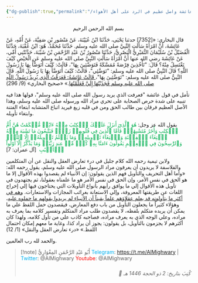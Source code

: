 ```yaml
---
{"dg-publish":true,"permalink":"/مقالات/فقه عائشة واصل عظيم في الرد على أهل الأهواء 📝/","noteIcon":"✨"}
---
```



<center>بسم الله الرحمن الرحيم</center>



قال البخاري: 
«[7352] حدثنا يَحْيَى، حَدَّثَنَا ابْنُ عُيَيْنَةَ، عَنْ مَنْصُورِ بْنِ صَفِيَّةَ، عَنْ أُمِّهِ، عَنْ عَائِشَةَ، أَنَّ امْرَأَةً سَأَلَتِ النَّبِيَّ صلى الله عليه وسلم. حَدَّثَنَا مُحَمَّدٌ، هُوَ: ابْنُ عُقْبَةَ، حَدَّثَنَا الْفُضَيْلُ بْنُ سُلَيْمَانَ النُّمَيْرِيُّ الْبَصْرِيُّ، حَدَّثَنَا مَنْصُورُ بْنُ عَبْدِ الرَّحْمَنِ بْنُ شَيْبَةَ، حَدَّثَتْنِي أُمِّي، عَنْ عَائِشَةَ رضي الله عنها أَنَّ امْرَأَةً سَأَلَتِ النَّبِيَّ صلى الله عليه وسلم عَنِ الْحَيْضِ كَيْفَ تَغْتَسِلُ مِنْهُ؟ قَالَ: "تَأْخُذِينَ فِرْصَةً مُمَسَّكَةً فَتَوَضَّئِينَ بِهَا"، قَالَتْ: كَيْفَ أَتَوَضَّأُ بِهَا يَا رَسُولَ اللَّهِ؟ قَالَ النَّبِيُّ صلى الله عليه وسلم: "تَوَضَّئِي"، قَالَتْ:  كَيْفَ أَتَوَضَّأُ بِهَا يَا رَسُولَ اللَّهِ. قَالَ النَّبِيُّ صلى الله عليه وسلم: "تَوَضَّئِينَ بِهَا"،<u> قَالَتْ عَائِشَةُ: فَعَرَفْتُ الَّذِي يُرِيدُ رَسُولُ اللَّهِ صلى الله عليه وسلم فَجَذَبْتُهَا إِلَيَّ فَعَلَّمْتُهَا</u>.»
«صحيح البخاري» (9/ 296)

تأمل في قول عائشة "فعرفت الذي يريد رسول الله صلى الله عليه وسلم"، قولها هذا فيه تنبيه على شدة حرص الصحابة على تحري مراد الله ورسوله صلى الله عليه وسلم، وهذا الأصل العظيم فرقان بين طالب الحق ومن في قلبه زيغ فيريد اتباع المتشابه ابتغاء الفتنة وابتغاء تأويله.

يقول الله عز وجل:
<font color="#00b050">هُوَ ٱلَّذِيٓ أَنزَلَ عَلَيۡكَ ٱلۡكِتَٰبَ مِنۡهُ ءَايَٰتٞ مُّحۡكَمَٰتٌ هُنَّ أُمُّ ٱلۡكِتَٰبِ وَأُخَرُ مُتَشَٰبِهَٰتٞۖ فَأَمَّا ٱلَّذِينَ فِي قُلُوبِهِمۡ زَيۡغٞ فَيَتَّبِعُونَ مَا تَشَٰبَهَ مِنۡهُ ٱبۡتِغَآءَ ٱلۡفِتۡنَةِ وَٱبۡتِغَآءَ تَأۡوِيلِهِۦۖ وَمَا يَعۡلَمُ تَأۡوِيلَهُۥٓ إِلَّا ٱللَّهُۗ وَٱلرَّٰسِخُونَ فِي ٱلۡعِلۡمِ يَقُولُونَ ءَامَنَّا بِهِۦ كُلّٞ مِّنۡ عِندِ رَبِّنَاۗ وَمَا يَذَّكَّرُ إِلَّآ أُوْلُواْ ٱلۡأَلۡبَٰبِ </font> [آل عمران: 7]

ولابن تيمية رحمه الله كلام جليل في درء تعارض العقل والنقل عن أن المتكلمين والفلاسفة لا يريدون أن يعرفون مراد الرسول صلى الله عليه وسلم، يقول رحمه الله: 
«وأما أهل التحريف والتأويل فهم الذين يقولون: إن الأنبياء لم يقصدوا بهذه الأقوال إلا ما هو الحق في نفس الأمر، وإن الحق في نفس الأمر هو ما علمناه بعقولنا، ثم يجتهدون في تأويل هذه الأقوال إلي ما يوافق رأيهم بأنواع التأويلات التي يحتاجون فيها إلي إخراج اللغات عن طريقتها المعروفة، وإلي الاستعانة بغرائب المجازات والاستعارات.
<u>وهم في أكثر ما يتأولونه قد يعلم عقلاؤهم علماً يقيناً أن الأنبياء لم يريدوا بقولهم ما حملوه عليه</u>، وهؤلاء كثيراً ما يجعلون التأويل من باب دفع المعارض، فيقصدون حمل اللفظ علي ما يمكن أن يريده متكلم بلفظه، لا يقصدون طلب ‌مراد المتكلم وتفسير كلامه بما يعرف به مراده، وعلي الوجه الذي به يعرف مراده، فصاحبه كاذب علي من تأول كلامه، ولهذا كان أكثرهم لا يجزمون بالتأويل، بل يقولون: يجوز أن يراد كذا، وغاية ما معهم إمكان احتمال اللفظ.»
«درء تعارض العقل والنقل» (1/ 12)



والحمد لله رب العالمين. 

> [!note] أَبُو عَبْدِ الرَّحْمَنِ المِغْوَارِيُّ 
> <font color="#00b0f0">Telegram</font>: https://t.me/AlMighwary | <font color="#00b0f0">Twitter</font>: @AlMighwary 
<font color="#ff0000">Youtube</font>: @AlMighwary  <footer style="text-align:right; font-style:italic; padding-top:10px;">📅 كُتِبَ بتاريخ: 2 ذو الحجة 1446 هـ</footer>







